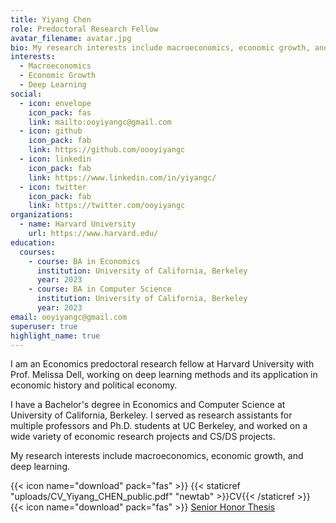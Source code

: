 ```yaml
---
title: Yiyang Chen
role: Predoctoral Research Fellow
avatar_filename: avatar.jpg
bio: My research interests include macroeconomics, economic growth, and deep learning.
interests:
  - Macroeconomics
  - Economic Growth
  - Deep Learning
social:
  - icon: envelope
    icon_pack: fas
    link: mailto:ooyiyangc@gmail.com
  - icon: github
    icon_pack: fab
    link: https://github.com/oooyiyangc
  - icon: linkedin
    icon_pack: fab
    link: https://www.linkedin.com/in/yiyangc/
  - icon: twitter
    icon_pack: fab
    link: https://twitter.com/ooyiyangc
organizations:
  - name: Harvard University
    url: https://www.harvard.edu/
education:
  courses:
    - course: BA in Economics
      institution: University of California, Berkeley
      year: 2023
    - course: BA in Computer Science
      institution: University of California, Berkeley
      year: 2023
email: ooyiyangc@gmail.com
superuser: true
highlight_name: true
---
```

I am an Economics predoctoral research fellow at Harvard University with Prof. Melissa Dell, working on deep learning methods and its application in economic history and political economy. 

I have a Bachelor's degree in Economics and Computer Science at University of California, Berkeley. I served as research assistants for multiple professors and Ph.D. students at UC Berkeley, and worked on a wide variety of economic research projects and CS/DS projects. 

My research interests include macroeconomics, economic growth, and deep learning.

{{< icon name="download" pack="fas" >}} {{< staticref "uploads/CV_Yiyang_CHEN_public.pdf" "newtab" >}}CV{{< /staticref >}}  
{{< icon name="download" pack="fas" >}} [Senior Honor Thesis](https://www.econ.berkeley.edu/sites/default/files/CHEN_Yiyang_Spring%202022.pdf)

<!-- {{< icon name="download" pack="fas" >}} {{< staticref "uploads/CV_Yiyang_CHEN_public.pdf" "newtab" >}}CV{{< /staticref >}}\
{{< icon name="download" pack="fas" >}} {{< staticref "uploads/Yiyang Chen (2022) - Tax Revenue Cyclicality and Income Inequality - Evidence from U.S. Counties from 1989-2019.pdf" "newtab" >}}Senior Honor Thesis{{< /staticref >}} -->